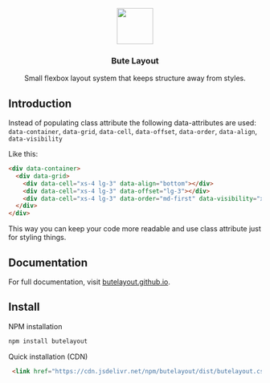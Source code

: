<p align="center">
  <a href="https://butelayout.github.io/">
     <img src="https://cdn.rawgit.com/butelayout/butelayout.github.io/fdae96a1/butelayout.svg" alt="" width=72 height=72>
  </a>

  <h3 align="center">Bute Layout</h3>

  <p align="center">
    Small flexbox layout system that keeps structure away from styles.
  </p>
</p>

## Introduction
Instead of populating class attribute the following data-attributes are used:  
`data-container`, `data-grid`, `data-cell`, `data-offset`, `data-order`, `data-align`, `data-visibility`

Like this:
```html
<div data-container>
  <div data-grid>
    <div data-cell="xs-4 lg-3" data-align="bottom"></div>
    <div data-cell="xs-4 lg-3" data-offset="lg-3"></div>
    <div data-cell="xs-4 lg-3" data-order="md-first" data-visibility="xs-hide"></div>
  </div>
</div>
```
This way you can keep your code more readable and use class attribute just for styling things.

## Documentation

For full documentation, visit [butelayout.github.io](https://butelayout.github.io/).

## Install
NPM installation
```sh
npm install butelayout
```  
Quick installation (CDN)
```html
 <link href="https://cdn.jsdelivr.net/npm/butelayout/dist/butelayout.css" rel="stylesheet">
```
